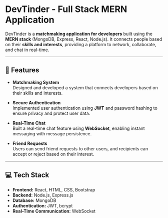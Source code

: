 # DevTinder - Full Stack MERN Application

DevTinder is a **matchmaking application for developers** built using the **MERN stack** (MongoDB, Express, React, Node.js). It connects people based on their **skills and interests**, providing a platform to network, collaborate, and chat in real-time.

---

## 🚀 Features

- **Matchmaking System**  
  Designed and developed a system that connects developers based on their skills and interests.

- **Secure Authentication**  
  Implemented user authentication using **JWT** and password hashing to ensure privacy and protect user data.

- **Real-Time Chat**  
  Built a real-time chat feature using **WebSocket**, enabling instant messaging with message persistence.

- **Friend Requests**  
  Users can send friend requests to other users, and recipients can accept or reject based on their interest.

---

## 💻 Tech Stack

- **Frontend:** React, HTML, CSS, Bootstrap  
- **Backend:** Node.js, Express.js  
- **Database:** MongoDB  
- **Authentication:** JWT, bcrypt  
- **Real-Time Communication:** WebSocket  




